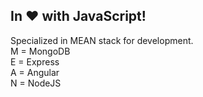 ## In ❤️ with JavaScript!

Specialized in MEAN stack for development. <br>
M = MongoDB <br>
E = Express <br>
A = Angular <br>
N = NodeJS <br>